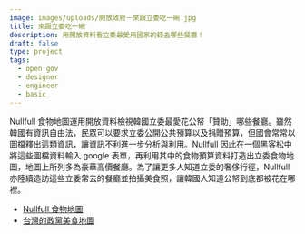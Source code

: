 ```yaml
---
image: images/uploads/開放政府－來跟立委吃一碗.jpg
title: 來跟立委吃一碗
description: 用開放資料看立委最愛用國家的錢去哪些餐廳！
draft: false
type: project
tags:
  - open gov
  - designer
  - engineer
  - basic
---
```

Nullfull 食物地圖運用開放資料檢視韓國立委最愛花公帑「贊助」哪些餐廳。雖然韓國有資訊自由法，民眾可以要求立委公開公共預算以及捐贈預算，但國會常常以圖檔釋出這類資訊，讓資訊不利進一步分析與利用。Nullfull 因此在一個黑客松中將這些圖檔資料輸入 google 表單，再利用其中的食物預算資料打造出立委食物地圖，地圖上所列多為豪華高價餐廳。為了讓更多人知道立委的奢侈行徑，Nullfull 亦陸續造訪這些立委常去的餐廳並拍攝美食照，讓韓國人知道公帑到底都被花在哪裡。

- [Nullfull 食物地圖](https://nullfull.kr/)
- [台灣的政黨美食地圖](https://g0v.hackmd.io/y_O_IpKrRxm6pG5rlO4enw?view)
